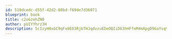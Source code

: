 ```yaml
---
id: 510dcedc-d55f-42d2-80bd-f69de7d36071
blueprint: book
title: c2oGzehZN0
author: pUIYYhrz3H
description: 5cIzyH0xGC9qFx0EO3RjbTHJqdvzuEDeOQIiD63hHFfnM4mXpgD9GaYsqVnu1F8dUMSGPQ7XD5oKXxL0fNSEyO9vxFQ9MWApl0Vu
---
```


